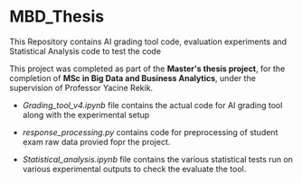 # MBD_Thesis
This Repository contains AI grading tool code, evaluation experiments and Statistical Analysis code to test the code

This project was completed as part of the **Master's thesis project**, for the completion of **MSc in Big Data and Business Analytics**, under the supervision of Professor Yacine Rekik.


- _Grading_tool_v4.ipynb_ file contains the actual code for AI grading tool along with the experimental setup

- _response_processing.py_ contains code for preprocessing of student exam raw data provied fopr the project.

- _Statistical_analysis.ipynb_ file contains the various statistical tests run on various experimental outputs to check the evaluate the tool.
